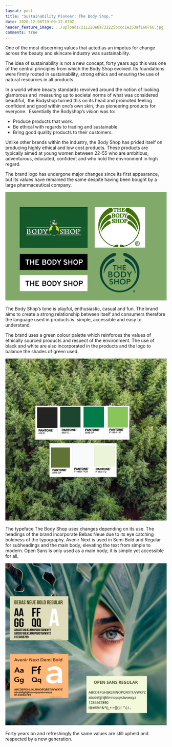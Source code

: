 ```yaml
---
layout: post
title: "Sustainability Pioneer: The Body Shop."
date: 2020-12-06T19:09:12.070Z
header_feature_image: ../uploads/211220e8a732225bccc1e253af160766.jpg
comments: true
---
```

One of the most discerning values that acted as an impetus for change across the beauty and skincare industry was sustainability. 

The idea of sustainability is not a new concept, forty years ago this was one of the central principles from which the Body Shop evolved. Its foundations were firmly rooted in sustainability, strong ethics and ensuring the use of natural resources in all products. 

In a world where beauty standards revolved around the notion of looking glamorous and  measuring up to societal norms of what was considered beautiful,  the Bodyshop turned this on its head and promoted feeling confident and good within one’s own skin, thus pioneering products for everyone.  Essentially the Bodyshop’s vision was to:

* Produce products that work.
* Be ethical with regards to trading and sustainable. 
* Bring good quality products to their customers.

Unlike other brands within the industry, the Body Shop has prided itself on producing highly ethical and low cost products. These products are typically aimed at young women between 22-55 who are ambitious, adventurous, educated, confident and who hold the environment in high regard.

The brand logo has undergone major changes since its first appearance, but its values have remained the same despite having been bought by a large pharmaceutical company.

![](../uploads/open-sans-2.png)

The Body Shop’s tone is playful, enthusiastic, casual and fun. The brand aims to create a strong relationship between itself and consumers therefore the language used in products is  simple, accessible and easy to understand. 

The brand uses a green colour palette which reinforces the values of ethically sourced products and respect of the environment. The use of black and white are also incorporated in the products and the logo to balance the shades of green used.

![](../uploads/untitled-design-18.png)

The typeface The Body Shop uses changes depending on its use. The headings of the brand incorporate Bebas Neue due to its eye catching boldness of the typography. Avenir Next is used in Semi Bold and Regular for subheadings and the main body, elevating the text from simple to modern. Open Sans is only used as a main body; it is simple yet accessible for all.

![](../uploads/open-sans.png)

Forty years on and refreshingly the same values are still upheld and respected by a new generation.